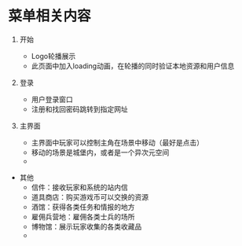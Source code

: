 # 菜单相关内容

1. 开始
    - Logo轮播展示
    - 此页面中加入loading动画，在轮播的同时验证本地资源和用户信息

2. 登录
    - 用户登录窗口
    - 注册和找回密码跳转到指定网址

3. 主界面
    - 主界面中玩家可以控制主角在场景中移动（最好是点击）
    - 移动的场景是城堡内，或者是一个异次元空间
    - 
- 其他
    - 信件：接收玩家和系统的站内信
    - 道具商店：购买游戏币可以交换的资源
    - 酒馆：获得各类任务和情报的地方
    - 雇佣兵营地：雇佣各类士兵的场所
    - 博物馆：展示玩家收集的各类收藏品
    - 
